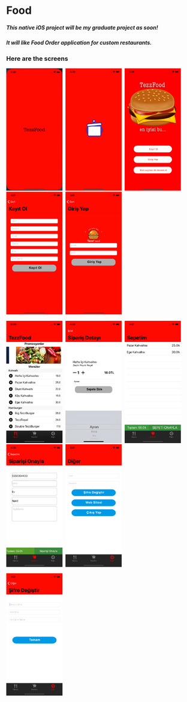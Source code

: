 # Food

<h5>This native iOS project will be my graduate project as soon!</h5>
<h5>It will like Food Order application for custom restaurants.</h5>


<h3>Here are the screens</h3>
<p float="left">
  <img src="ScreenImages/LaunchScreen.png" width="150" />&nbsp; 
  <img src="ScreenImages/SplashScreen.png" width="150" />&nbsp;
  <img src="ScreenImages/FirstScreen.png" width="150" />&nbsp;
  <img src="ScreenImages/SignupScreen.png" width="150" />&nbsp;
  <img src="ScreenImages/LoginScreen.png" width="150" />&nbsp;
  </br>  
</p>
<p float = "left">
  <img src="ScreenImages/MainScreen.png" width="150" />&nbsp;
  <img src="ScreenImages/DetailOrderScreen.png" width="150" />&nbsp;
   <img src="ScreenImages/MyCartScreen.png" width="150" />&nbsp;
  <img src="ScreenImages/ApproveOrderScreen.png" width="150" />&nbsp;
  <img src="ScreenImages/OtherScreen.png" width="150" />&nbsp;
  </br>
  </p>
  
  <p float = "left">
  <img src="ScreenImages/ChangePasswordScreen.png" width="150" />&nbsp;
  </p>
  
